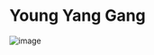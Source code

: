 # Young Yang Gang

![image](https://github.com/neoman-omyeon-go/Young-Yang-Gang/assets/90908005/b11988f0-4ce2-4cf2-9fbc-f83d2b844fa4)

